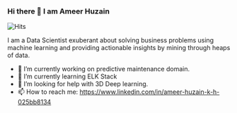 ### Hi there 👋 I am Ameer Huzain

<img src="https://hitcounter.pythonanywhere.com/count/tag.svg?url=https%3A%2F%2Fgithub.com%2Faamibot%2Faamibot" alt="Hits">

<!--
**aamibot/aamibot** is a ✨ _special_ ✨ repository because its `README.md` (this file) appears on your GitHub profile.

Here are some ideas to get you started:
-->
I am a Data Scientist exuberant about solving business problems using machine learning and providing actionable insights by mining through heaps of data.

- 🔭 I’m currently working on predictive maintenance domain.
- 🌱 I’m currently learning ELK Stack
- 🤔 I’m looking for help with 3D Deep learning.
- 📫 How to reach me: https://www.linkedin.com/in/ameer-huzain-k-h-025bb8134

